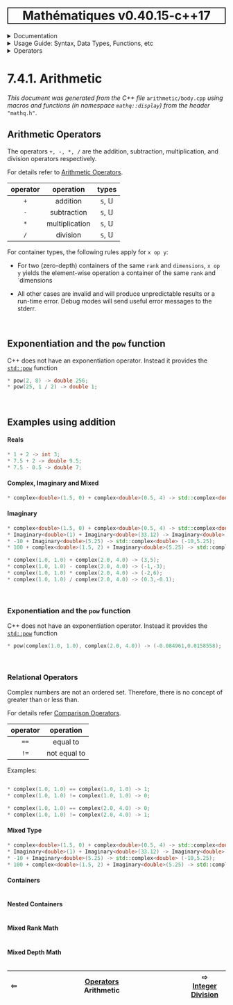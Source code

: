 <h1 style='border: 2px solid; text-align: center'>Mathématiques v0.40.15-c++17</h1>

<details>

<summary>Documentation</summary>

# [Documentation](../../../README.md)<br>
1. [License](../../../license/README.md)<br>
2. [About](../../../about/README.md)<br>
3. [Status, Planned Work & Release Notes](../../../status-release/README.md)<br>
4. [Description and Example Usage](../../../overview/README.md)<br>
5. [Installation](../../../installation/README.md)<br>
6. [Your First Mathématiques Project](../../../first-project/README.md)<br>
7. _Usage Guide: Syntax, Data Types, Functions, etc_ <br>
8. [Benchmarks](../../../benchmarks/README.md)<br>
9. [Tests](../../../test/README.md)<br>
10. [Developer Guide: Modifying and Extending Mathématiques](../../../developer-guide/README.md)<br>


</details>



<details>

<summary>Usage Guide: Syntax, Data Types, Functions, etc</summary>

# [7. Usage Guide: Syntax, Data Types, Functions, etc](../../README.md)<br>
7.1. [Usage Guide Notation](../../notation/README.md)<br>
7.2. [Scalar Types (Real, Imaginary, Complex & Quaternion)](../../scalars/README.md)<br>
7.3. [Container Types (Vector, Matrix & MultiArray)](../../multiarrays/README.md)<br>
7.4. _Operators_ <br>
7.5. [Functions](../../functions/README.md)<br>
7.6. [Linear Algebra](../../linear-algebra/README.md)<br>
7.7. [Indexing, Masks, and Sorting](../../indexing-sorting/README.md)<br>
7.8. [Ranges and Grids](../../ranges-grids/README.md)<br>
7.9. [Calculus](../../calculus/README.md)<br>
7.10. [Vector Calculus](../../vector-calculus/README.md)<br>
7.11. [MultiArray Calculus](../../tensor-calculus/README.md)<br>
7.12. [Display of Results](../../display/README.md)<br>
7.13. [FILE I/O](../../file-io/README.md)<br>
7.14. [Debug Modes](../../debug/README.md)<br>


</details>



<details>

<summary>Operators</summary>

# [7.4. Operators](../README.md)<br>

7.4.1. _Arithmetic_ <br>
7.4.2. [Integer Division](../integer-division/README.md)<br>
7.4.3. [Logic](../logic/README.md)<br>
7.4.4. [Relational](../relational/README.md)<br>


</details>



# 7.4.1. Arithmetic

_This document was generated from the C++ file_ `arithmetic/body.cpp` _using macros and functions (in namespace `mathq::display`) from the header_ `"mathq.h"`. 

## Arithmetic Operators
The operators `+, -, *, /` are the addition, subtraction, multiplication, and division operators respectively.

For details refer to [Arithmetic Operators](https://en.cppreference.com/w/cpp/language/operator_arithmetic).


| operator | operation | types | 
| :---: | :---: | :---: | 
| `+` | addition | 𝕤, 𝕌 | 
| `-` | subtraction | 𝕤, 𝕌 | 
| `*` | multiplication | 𝕤, 𝕌 | 
| `/` | division | 𝕤, 𝕌 | 

For container types, the following rules apply for `x op y`:

* For two (zero-depth) containers of the same `rank` and `dimensions`, `x op y` yields the element-wise operation a container of the same `rank` and `dimensions

* All other cases are invalid and will produce unpredictable results or a run-time error. Debug modes will send useful error messages to the stderr.


<br>

## Exponentiation and the `pow` function
C++ does not have an exponentiation operator.  Instead it provides the [`std::pow`](https://en.cppreference.com/w/cpp/numeric/math/div) function
```C++
* pow(2, 8) -> double 256;
* pow(25, 1 / 2) -> double 1;
```

<br>

## Examples using addition
#### Reals

```C++
* 1 + 2 -> int 3;
* 7.5 + 2 -> double 9.5;
* 7.5 - 0.5 -> double 7;
```

#### Complex, Imaginary and Mixed

```C++
* complex<double>(1.5, 0) + complex<double>(0.5, 4) -> std::complex<double> (2,4);
```

#### Imaginary

```C++
* complex<double>(1.5, 0) + complex<double>(0.5, 4) -> std::complex<double> (2,4);
* Imaginary<double>(1) + Imaginary<double>(33.12) -> Imaginary<double> 34.12i;
* -10 + Imaginary<double>(5.25) -> std::complex<double> (-10,5.25);
* 100 + complex<double>(1.5, 2) + Imaginary<double>(5.25) -> std::complex<double> (101.5,7.25);
```

```C++
* complex(1.0, 1.0) + complex(2.0, 4.0) -> (3,5);
* complex(1.0, 1.0) - complex(2.0, 4.0) -> (-1,-3);
* complex(1.0, 1.0) * complex(2.0, 4.0) -> (-2,6);
* complex(1.0, 1.0) / complex(2.0, 4.0) -> (0.3,-0.1);
```

<br>

### Exponentiation and the ```pow``` function
C++ does not have an exponentiation operator.  Instead it provides the [```std::pow```](https://en.cppreference.com/w/cpp/numeric/complex/div) function
```C++
* pow(complex(1.0, 1.0), complex(2.0, 4.0)) -> (-0.084961,0.0158558);
```

<br>

### Relational Operators
Complex numbers are not an ordered set.  Therefore, there is no concept of greater than or less than.

For details refer [Comparison Operators](https://en.cppreference.com/w/c/language/operator_comparison).


| operator | operation | 
| :---: | :---: | 
| `==` | equal to | 
| `!=` | not equal to | 

Examples:

```C++

* complex(1.0, 1.0) == complex(1.0, 1.0) -> 1;
* complex(1.0, 1.0) != complex(1.0, 1.0) -> 0;

* complex(1.0, 1.0) == complex(2.0, 4.0) -> 0;
* complex(1.0, 1.0) != complex(2.0, 4.0) -> 1;
```
#### Mixed Type

```C++
* complex<double>(1.5, 0) + complex<double>(0.5, 4) -> std::complex<double> (2,4);
* Imaginary<double>(1) + Imaginary<double>(33.12) -> Imaginary<double> 34.12i;
* -10 + Imaginary<double>(5.25) -> std::complex<double> (-10,5.25);
* 100 + complex<double>(1.5, 2) + Imaginary<double>(5.25) -> std::complex<double> (101.5,7.25);
```

#### Containers

```C++
```

#### Nested Containers

```C++
```

#### Mixed Rank Math

```C++
```

#### Mixed Depth Math

```C++
```



| ⇦ <br />  | [Operators](../README.md)<br />Arithmetic<br /><img width=1000/> | ⇨ <br />[Integer Division](../integer-division/README.md)   |
| ------------ | :-------------------------------: | ------------ |

